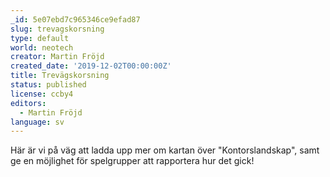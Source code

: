 ```yaml
---
_id: 5e07ebd7c965346ce9efad87
slug: trevagskorsning
type: default
world: neotech
creator: Martin Fröjd
created_date: '2019-12-02T00:00:00Z'
title: Trevägskorsning
status: published
license: ccby4
editors:
  - Martin Fröjd
language: sv
---
```

Här är vi på väg att ladda upp mer om kartan över "Kontorslandskap", samt ge en möjlighet för spelgrupper att rapportera hur det gick!
